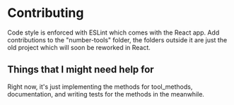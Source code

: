 # Contributing
Code style is enforced with ESLint which comes with the React app. Add contributions to the "number-tools" folder, the folders outside it are just the old project which will soon be reworked in React.

## Things that I might need help for
Right now, it's just implementing the methods for tool_methods, documentation, and writing tests for the methods in the meanwhile.